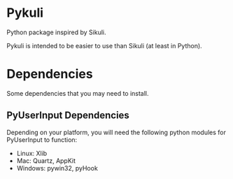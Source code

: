 # Pykuli

Python package inspired by Sikuli. 

Pykuli is intended to be easier to use than Sikuli (at least in Python).

# Dependencies

Some dependencies that you may need to install.

## PyUserInput Dependencies

Depending on your platform, you will need the following python modules for PyUserInput to function:

- Linux: Xlib
- Mac: Quartz, AppKit
- Windows: pywin32, pyHook